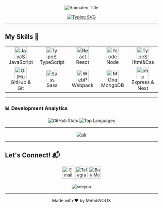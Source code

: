 <div align="center">
  <img src="https://readme-typing-svg.demolab.com?font=Fira+Code&weight=600&size=26&duration=4000&pause=1000&color=7E3ACE&background=FFEB5400&center=true&vCenter=true&width=435&lines=Hello%2C+I'm+MehdiNOUX+%F0%9F%AB%82;A+relatively+strong+interest+in;...Programming%2C+Web+Development%F0%9F%91%A8%F0%9F%8F%BB%E2%80%8D%F0%9F%92%BB;and+Cybersecurity+%F0%9F%8C%B1" alt="Animated Title" />
</div>

<p align="center">
  <a href="https://git.io/typing-svg"><img src="https://readme-typing-svg.herokuapp.com?font=Fira+Code&pause=1000&color=7E3ACE&center=true&vCenter=true&width=435&lines=%F0%9F%91%A8%F0%9F%8F%BB%E2%80%8D%F0%9F%92%BB%F0%9F%8C%B1;%F0%9F%91%BE%F0%9F%91%A8%F0%9F%8F%BB%E2%80%8D%F0%9F%92%BB;%F0%9F%A4%A6%F0%9F%8F%BB%E2%80%8D%E2%99%82%EF%B8%8F%F0%9F%91%BE" alt="Typing SVG" /></a>
</p>

---
## My Skills 🚀

<table align="center">
  <tr>
    <td align="center" width="96">
      <img src="https://techstack-generator.vercel.app/js-icon.svg" alt="JavaScript" width="40"/>
      <br>JavaScript
    </td>
    <td align="center" width="96">
      <img src="https://techstack-generator.vercel.app/ts-icon.svg" alt="TypeScript" width="40"/>
      <br>TypeScript
    </td>
    <td align="center" width="96">
      <img src="https://techstack-generator.vercel.app/react-icon.svg" alt="React" width="40"/>
      <br>React
    </td>
    <td align="center" width="96">
      <img src="https://techstack-generator.vercel.app/nginx-icon.svg" alt="Node" width="40"/>
      <br>Node
    </td>
     <td align="center" width="96">
      <img src="https://skillicons.dev/icons?i=html,css" alt="TypeScript" width="40"/>
      <br>Html&Css
    </td>
  </tr>
  <tr>
    <td align="center" width="96">
      <img src="https://techstack-generator.vercel.app/github-icon.svg" alt="GitHub" width="40"/>
      <br>GitHub & Git
    </td>
    <td align="center" width="96">
      <img src="https://techstack-generator.vercel.app/sass-icon.svg" alt="Sass" width="40"/>
      <br>Sass
    </td>
    <td align="center" width="96">
      <img src="https://techstack-generator.vercel.app/webpack-icon.svg" alt="WebPack" width="40"/>
      <br>Webpack
    </td>
    <td align="center" width="96">
      <img src="https://skillicons.dev/icons?i=mongodb" alt="MOngoDB" width="40"/>
      <br>MongoDB
    </td>
      <td align="center" width="96">
      <img src="https://skillicons.dev/icons?i=express" alt="php" width="40"/>
      <br>Express & Next
    </td>
  </tr>
</table>

---

### 📊 Development Analytics

<div align="center">
  <img src="https://github-readme-stats.vercel.app/api?username=theMNOX&show_icons=true&theme=radical" alt="GitHub Stats" />
  <img src="https://github-readme-stats.vercel.app/api/top-langs/?username=theMNOX&layout=compact&theme=radical" alt="Top Languages" />
 
</div>

---

<p align="center" padding="10px"> <a href="https://github.com/ryo-ma/github-profile-trophy"><img src="https://github-profile-trophy.vercel.app/?username=theMNOX&theme=radical" alt="ok"/></a> </p>

---

## Let's Connect! 📬

<p align="center">
  <a href="mailto:khodenoux@gmail.com">
    <img src="https://img.icons8.com/color/96/000000/gmail.png" alt="Email" width="40"/>
  </a>
  <a href="https://t.me/The_NOUX">
    <img src="https://img.icons8.com/color/96/000000/telegram-app--v1.png" alt="Telegram" width="40"/>
  </a>
  <a text-decoration="none" href="https://www.buymeacoffee.com/*">
    <img src="https://img.icons8.com/color/96/000000/coffee-to-go.png" alt="Buy Me Coffee" width="40"/>
  </a>
</p>
<p align="center"> <img src="https://komarev.com/ghpvc/?username=theMNOX&label=Profile%20views&color=0e75b6&style=flat" alt="seeyou" /> </p>

---
<footer align="center">
  Made with ❤️ by MehdiNOUX
</footer>
